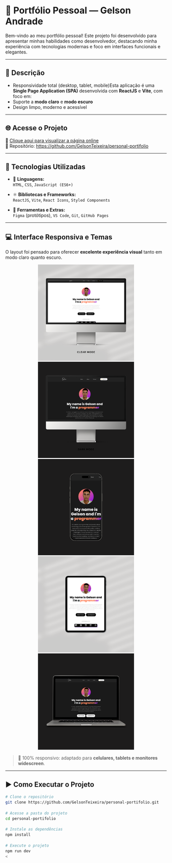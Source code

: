 # 💼 Portfólio Pessoal — Gelson Andrade

Bem-vindo ao meu portfólio pessoal! Este projeto foi desenvolvido para apresentar minhas habilidades como desenvolvedor, destacando minha experiência com tecnologias modernas e foco em interfaces funcionais e elegantes.

---

## 📌 Descrição

- Responsividade total (desktop, tablet, mobile)Esta aplicação é uma **Single Page Application (SPA)** desenvolvida com **ReactJS** e **Vite**, com foco em:
- Suporte a **modo claro** e **modo escuro**
- Design limpo, moderno e acessível

---

## 🌐 Acesse o Projeto

🔗 [Clique aqui para visualizar a página online](https://seu-link.vercel.app)  
📁 Repositório: https://github.com/GelsonTeixeira/personal-portifolio

---

## 🚀 Tecnologias Utilizadas

- 🧩 **Linguagens:**  
  `HTML`, `CSS`, `JavaScript (ES6+)`

- ⚛️ **Bibliotecas e Frameworks:**  
  `ReactJS`, `Vite`, `React Icons`, `Styled Components`

- 🎨 **Ferramentas e Extras:**  
  `Figma` (protótipos), `VS Code`, `Git`, `GitHub Pages`

---

## 💻 Interface Responsiva e Temas

O layout foi pensado para oferecer **excelente experiência visual** tanto em modo claro quanto escuro.

<p align="center">
    <img src="src/assets/clear-code.png" alt="Clear Mode" width="300px">
  <img src="src/assets/dark-mode.png" alt="Dark Mode" width="300px">
  <img src="src/assets/iphone.png" alt="Dark Mode" width="300px">
  <img src="src/assets/ipad.png" alt="IPad" width="300px">
  <img src="src/assets/macbook.png" alt="Dark Mode" width="300px">
</p>

> 📱 100% responsivo: adaptado para **celulares, tablets e monitores widescreen**.

---

## ▶️ Como Executar o Projeto

```bash
# Clone o repositório
git clone https://github.com/GelsonTeixeira/personal-portifolio.git

# Acesse a pasta do projeto
cd personal-portifolio

# Instale as dependências
npm install

# Execute o projeto
npm run dev
<

